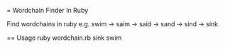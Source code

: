 = Wordchain Finder In Ruby

Find wordchains in ruby e.g. 
  swim -> saim -> said -> sand -> sind -> sink

== Usage
  ruby wordchain.rb sink swim